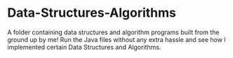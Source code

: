 # Data-Structures-Algorithms
A folder containing data structures and algorithm programs built from the ground up by me! Run the Java files without any extra hassle and see how I implemented certain Data Structures and Algorithms.

